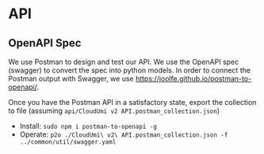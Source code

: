 # API

## OpenAPI Spec

We use Postman to design and test our API. We use the OpenAPI spec (swagger) to convert the spec into python models. In order to connect the Postman output with Swagger, we use https://joolfe.github.io/postman-to-openapi/.

Once you have the Postman API in a satisfactory state, export the collection to file (assuming `api/CloudUmi v2 API.postman_collection.json`)

- Install: `sudo npm i postman-to-openapi -g`
- Operate: `p2o ./CloudUmi\ v2\ API.postman_collection.json -f ../common/util/swagger.yaml`
